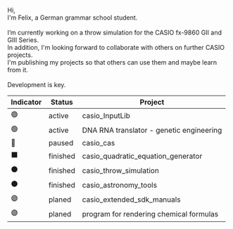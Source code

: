 Hi,<br>
I'm Felix, a German grammar school student.<br>
<br>
I’m currently working on a throw simulation for the CASIO fx-9860 GII and GIII Series.<br>
In addition, I'm looking forward to collaborate with others on further CASIO projects.<br>
I'm publishing my projects so that others can use them and maybe learn from it.<br>
<br>
Development is key.

| Indicator | Status | Project                            |
|-----------|--------|------------------------------------|
| 🟢         | active | casio_InputLib                     |
| 🟢         | active | DNA RNA translator - genetic engineering          |
| 🔵         | paused | casio_cas                          |
| ⬛         | finished | casio_quadratic_equation_generator|
| ⚫         | finished | casio_throw_simulation            |
| ⚫         | finished | casio_astronomy_tools            |
| 🟣         | planed | casio_extended_sdk_manuals        |
| 🟣         | planed | program for rendering chemical formulas        |

